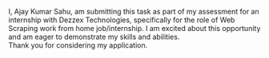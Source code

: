 I, Ajay Kumar Sahu, am submitting this task as part of my assessment for an internship with Dezzex Technologies, specifically for the role of Web Scraping work from home job/internship. I am excited about this opportunity and am eager to demonstrate my skills and abilities.
<br>
Thank you for considering my application.